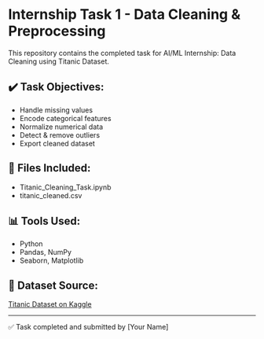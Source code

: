 # Internship Task 1 - Data Cleaning & Preprocessing

This repository contains the completed task for AI/ML Internship: Data Cleaning using Titanic Dataset.

## ✔️ Task Objectives:
- Handle missing values
- Encode categorical features
- Normalize numerical data
- Detect & remove outliers
- Export cleaned dataset

## 📁 Files Included:
- Titanic_Cleaning_Task.ipynb
- titanic_cleaned.csv

## 📊 Tools Used:
- Python
- Pandas, NumPy
- Seaborn, Matplotlib

## 📎 Dataset Source:
[Titanic Dataset on Kaggle](https://www.kaggle.com/datasets/yasserh/titanic-dataset)

---

✅ Task completed and submitted by [Your Name]
